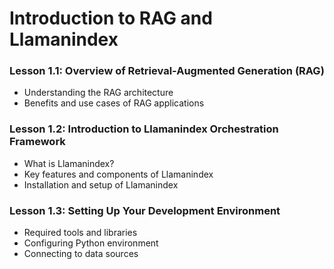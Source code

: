 # Introduction to RAG and Llamanindex

###  Lesson 1.1: Overview of Retrieval-Augmented Generation (RAG)

- Understanding the RAG architecture
- Benefits and use cases of RAG applications



### Lesson 1.2: Introduction to Llamanindex Orchestration Framework

- What is Llamanindex?
- Key features and components of Llamanindex
- Installation and setup of Llamanindex



### Lesson 1.3: Setting Up Your Development Environment

- Required tools and libraries
- Configuring Python environment
- Connecting to data sources